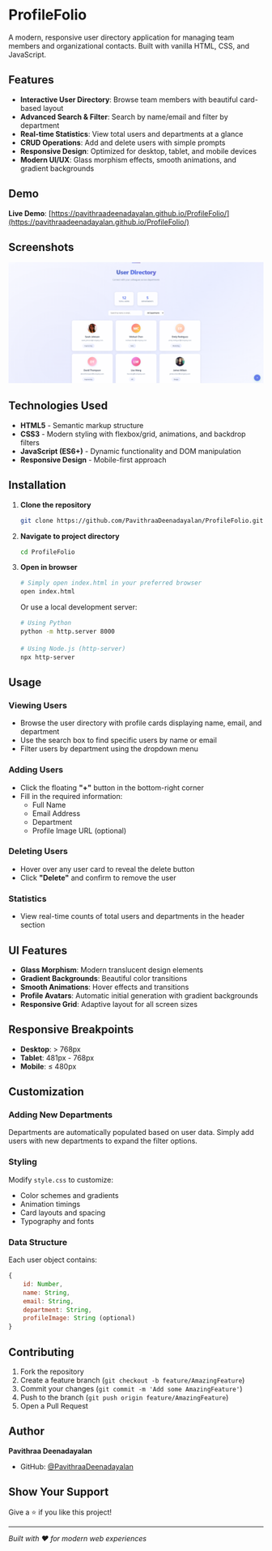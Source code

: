 # ProfileFolio

A modern, responsive user directory application for managing team members and organizational contacts. Built with vanilla HTML, CSS, and JavaScript.

## Features

- **Interactive User Directory**: Browse team members with beautiful card-based layout
- **Advanced Search & Filter**: Search by name/email and filter by department
- **Real-time Statistics**: View total users and departments at a glance
- **CRUD Operations**: Add and delete users with simple prompts
- **Responsive Design**: Optimized for desktop, tablet, and mobile devices
- **Modern UI/UX**: Glass morphism effects, smooth animations, and gradient backgrounds

## Demo

**Live Demo**: [https://pavithraadeenadayalan.github.io/ProfileFolio/](https://pavithraadeenadayalan.github.io/ProfileFolio/)

## Screenshots

![ProfileFolio Interface](https://github.com/PavithraaDeenadayalan/ProfileFolio/blob/main/ProfileFolio.png)

## Technologies Used

- **HTML5** - Semantic markup structure
- **CSS3** - Modern styling with flexbox/grid, animations, and backdrop filters
- **JavaScript (ES6+)** - Dynamic functionality and DOM manipulation
- **Responsive Design** - Mobile-first approach

## Installation

1. **Clone the repository**
   ```bash
   git clone https://github.com/PavithraaDeenadayalan/ProfileFolio.git
   ```

2. **Navigate to project directory**
   ```bash
   cd ProfileFolio
   ```

3. **Open in browser**
   ```bash
   # Simply open index.html in your preferred browser
   open index.html
   ```
   Or use a local development server:
   ```bash
   # Using Python
   python -m http.server 8000
   
   # Using Node.js (http-server)
   npx http-server
   ```

## Usage

### Viewing Users
- Browse the user directory with profile cards displaying name, email, and department
- Use the search box to find specific users by name or email
- Filter users by department using the dropdown menu

### Adding Users
- Click the floating **"+"** button in the bottom-right corner
- Fill in the required information:
  - Full Name
  - Email Address
  - Department
  - Profile Image URL (optional)

### Deleting Users
- Hover over any user card to reveal the delete button
- Click **"Delete"** and confirm to remove the user

### Statistics
- View real-time counts of total users and departments in the header section

## UI Features

- **Glass Morphism**: Modern translucent design elements
- **Gradient Backgrounds**: Beautiful color transitions
- **Smooth Animations**: Hover effects and transitions
- **Profile Avatars**: Automatic initial generation with gradient backgrounds
- **Responsive Grid**: Adaptive layout for all screen sizes

## Responsive Breakpoints

- **Desktop**: > 768px
- **Tablet**: 481px - 768px  
- **Mobile**: ≤ 480px

## Customization

### Adding New Departments
Departments are automatically populated based on user data. Simply add users with new departments to expand the filter options.

### Styling
Modify `style.css` to customize:
- Color schemes and gradients
- Animation timings
- Card layouts and spacing
- Typography and fonts

### Data Structure
Each user object contains:
```javascript
{
    id: Number,
    name: String,
    email: String,
    department: String,
    profileImage: String (optional)
}
```

## Contributing

1. Fork the repository
2. Create a feature branch (`git checkout -b feature/AmazingFeature`)
3. Commit your changes (`git commit -m 'Add some AmazingFeature'`)
4. Push to the branch (`git push origin feature/AmazingFeature`)
5. Open a Pull Request

## Author

**Pavithraa Deenadayalan**
- GitHub: [@PavithraaDeenadayalan](https://github.com/PavithraaDeenadayalan)

## Show Your Support

Give a ⭐️ if you like this project!

---

*Built with ❤️ for modern web experiences*
